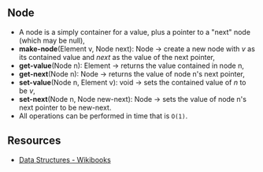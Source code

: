 ## Node

- A node is a simply container for a value, plus a pointer to a "next" node (which may be null),
- **make-node**(Element v, Node next): Node -> create a new node with _v_ as its contained value and _next_ as the value of the next pointer,
- **get-value**(Node n): Element -> returns the value contained in node n,
- **get-next**(Node n): Node -> returns the value of node n's next pointer,
- **set-value**(Node n, Element v): void -> sets the contained value of _n_ to be _v_,
- **set-next**(Node n, Node new-next): Node -> sets the value of node n's next pointer to be new-next.
- All operations can be performed in time that is `O(1)`.

## Resources

- [Data Structures - Wikibooks]("https://en.wikibooks.org/wiki/Data_Structures")
